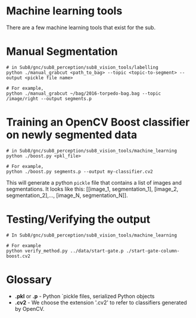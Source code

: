 Machine learning tools
===========

There are a few machine learning tools that exist for the sub.

# Manual Segmentation

```shell
# in Sub8/gnc/sub8_perception/sub8_vision_tools/labelling
python ./manual_grabcut <path_to_bag> --topic <topic-to-segment> --output <pickle file name>

# For example,
python ./manual_grabcut ~/bag/2016-torpedo-bag.bag --topic /image/right --output segments.p
```

# Training an OpenCV Boost classifier on newly segmented data

```shell
# in Sub8/gnc/sub8_perception/sub8_vision_tools/machine_learning
python ./boost.py <pkl_file>

# For example,
python ./boost.py segments.p --output my-classifier.cv2
```


This will generate a python `pickle` file that contains a list of images and segmentations. It looks like this: [[image_1, segmentation_1], [image_2, segmentation_2],..., [image_N, segmentation_N]].


# Testing/Verifying the output

```shell
# In Sub8/gnc/sub8_perception/sub8_vision_tools/machine_learning

# For example
python verify_method.py ../data/start-gate.p ./start-gate-column-boost.cv2
```

# Glossary

* **.pkl** or **.p** - Python `pickle files, serialized Python objects
* **.cv2** - We choose the extension '.cv2' to refer to classifiers generated by OpenCV.
